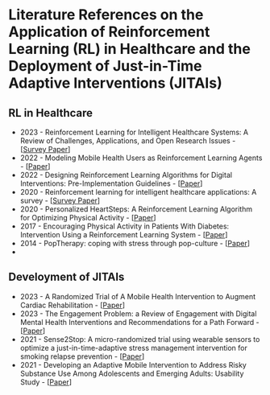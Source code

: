 # Literature References on the Application of Reinforcement Learning (RL) in Healthcare and the Deployment of Just-in-Time Adaptive Interventions (JITAIs)

## RL in Healthcare
* 2023 - Reinforcement Learning for Intelligent Healthcare Systems: A Review of Challenges, Applications, and Open Research Issues - [[Survey Paper](https://ieeexplore.ieee.org/abstract/document/10162185?casa_token=XVoTf7ODvsgAAAAA:9s8_MJl36CbOwFhepxSRIsoRwDmjNN0Uda3MwVg6wCRbMaiUZyh_LFg12ZD330mzKWQJk1Icvg)]
* 2022 - Modeling Mobile Health Users as Reinforcement Learning Agents - [[Paper](https://arxiv.org/abs/2212.00863)]
* 2022 - Designing Reinforcement Learning Algorithms for Digital Interventions: Pre-Implementation Guidelines - [[Paper](https://www.mdpi.com/1999-4893/15/8/255)]
* 2020 - Reinforcement learning for intelligent healthcare applications: A survey - [[Survey Paper](https://www.sciencedirect.com/science/article/pii/S093336572031229X)]
* 2020 - Personalized HeartSteps: A Reinforcement Learning Algorithm for Optimizing Physical Activity - [[Paper](https://pubmed.ncbi.nlm.nih.gov/34527853/)]
* 2017 - Encouraging Physical Activity in Patients With Diabetes: Intervention Using a Reinforcement Learning System - [[Paper](https://www.ncbi.nlm.nih.gov/pmc/articles/PMC5654735/)]
* 2014 - PopTherapy: coping with stress through pop-culture - [[Paper](https://dl.acm.org/doi/10.4108/icst.pervasivehealth.2014.255070)]
* 

## Develoyment of JITAIs
* 2023 - A Randomized Trial of A Mobile Health Intervention to Augment Cardiac Rehabilitation - [[Paper](https://link.springer.com/article/10.1007/s40501-023-00297-3)]
* 2023 - The Engagement Problem: a Review of Engagement with Digital Mental Health Interventions and Recommendations for a Path Forward - [[Paper](https://link.springer.com/article/10.1007/s40501-023-00297-3)]
* 2021 - Sense2Stop: A micro-randomized trial using wearable sensors to optimize a just-in-time-adaptive stress management intervention for smoking relapse prevention - [[Paper](https://www.sciencedirect.com/science/article/pii/S1551714421002706)]
* 2021 - Developing an Adaptive Mobile Intervention to Address Risky Substance Use Among Adolescents and Emerging Adults: Usability Study - [[Paper](https://mhealth.jmir.org/2021/1/e24424/PDF)]
